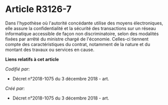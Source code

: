 # Article R3126-7

Dans l'hypothèse où l'autorité concédante utilise des moyens électroniques, elle assure la confidentialité et la sécurité des
transactions sur un réseau informatique accessible de façon non discriminatoire, selon des modalités fixées par arrêté du
ministre chargé de l'économie. Celles-ci tiennent compte des caractéristiques du contrat, notamment de la nature et du
montant des travaux ou services en cause.

**Liens relatifs à cet article**

_Codifié par_:

  - Décret n°2018-1075 du 3 décembre 2018 - art.

_Créé par_:

  - Décret n°2018-1075 du 3 décembre 2018 - art.
